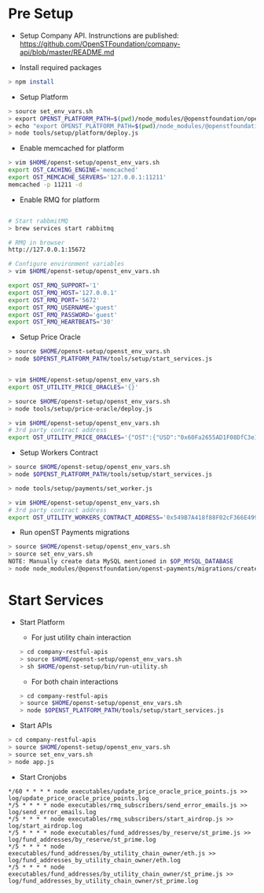 # Pre Setup

* Setup Company API. Instrunctions are published: https://github.com/OpenSTFoundation/company-api/blob/master/README.md

* Install required packages
```bash
> npm install
```

* Setup Platform
```bash
> source set_env_vars.sh
> export OPENST_PLATFORM_PATH=$(pwd)/node_modules/@openstfoundation/openst-platform
> echo "export OPENST_PLATFORM_PATH=$(pwd)/node_modules/@openstfoundation/openst-platform" >> ~/.bash_profile
> node tools/setup/platform/deploy.js
```

* Enable memcached for platform
```bash
> vim $HOME/openst-setup/openst_env_vars.sh
export OST_CACHING_ENGINE='memcached'
export OST_MEMCACHE_SERVERS='127.0.0.1:11211'
memcached -p 11211 -d
```

* Enable RMQ for platform
```bash

# Start rabbmitMQ 
> brew services start rabbitmq

# RMQ in browser
http://127.0.0.1:15672

# Configure environment variables 
> vim $HOME/openst-setup/openst_env_vars.sh

export OST_RMQ_SUPPORT='1'
export OST_RMQ_HOST='127.0.0.1'
export OST_RMQ_PORT='5672'
export OST_RMQ_USERNAME='guest'
export OST_RMQ_PASSWORD='guest'
export OST_RMQ_HEARTBEATS='30'
```

* Setup Price Oracle
```bash
> source $HOME/openst-setup/openst_env_vars.sh
> node $OPENST_PLATFORM_PATH/tools/setup/start_services.js


> vim $HOME/openst-setup/openst_env_vars.sh
export OST_UTILITY_PRICE_ORACLES='{}'

> source $HOME/openst-setup/openst_env_vars.sh
> node tools/setup/price-oracle/deploy.js

> vim $HOME/openst-setup/openst_env_vars.sh
# 3rd party contract address
export OST_UTILITY_PRICE_ORACLES='{"OST":{"USD":"0x60Fa2655AD1F08DfC3e1DAd9b31e4DD817a36f9D"}}'
```

* Setup Workers Contract
```bash
> source $HOME/openst-setup/openst_env_vars.sh
> node $OPENST_PLATFORM_PATH/tools/setup/start_services.js

> node tools/setup/payments/set_worker.js

> vim $HOME/openst-setup/openst_env_vars.sh
# 3rd party contract address
export OST_UTILITY_WORKERS_CONTRACT_ADDRESS='0x549B7A418f88F02cF366E4999bda858BB8815451'
```

* Run openST Payments migrations
```bash
> source $HOME/openst-setup/openst_env_vars.sh
> source set_env_vars.sh
NOTE: Manually create data MySQL mentioned in $OP_MYSQL_DATABASE 
> node node_modules/@openstfoundation/openst-payments/migrations/create_tables.js
```

# Start Services

* Start Platform
  * For just utility chain interaction
  ```bash
  > cd company-restful-apis
  > source $HOME/openst-setup/openst_env_vars.sh
  > sh $HOME/openst-setup/bin/run-utility.sh
  ```

  * For both chain interactions
  ```bash
  > cd company-restful-apis
  > source $HOME/openst-setup/openst_env_vars.sh
  > node $OPENST_PLATFORM_PATH/tools/setup/start_services.js
  ```
  
* Start APIs
```bash
> cd company-restful-apis
> source $HOME/openst-setup/openst_env_vars.sh
> source set_env_vars.sh
> node app.js
```

* Start Cronjobs
```base
*/60 * * * * node executables/update_price_oracle_price_points.js >> log/update_price_oracle_price_points.log
*/5 * * * * node executables/rmq_subscribers/send_error_emails.js >> log/send_error_emails.log
*/5 * * * * node executables/rmq_subscribers/start_airdrop.js >> log/start_airdrop.log
*/5 * * * * node executables/fund_addresses/by_reserve/st_prime.js >> log/fund_addresses/by_reserve/st_prime.log
*/5 * * * * node executables/fund_addresses/by_utility_chain_owner/eth.js >> log/fund_addresses_by_utility_chain_owner/eth.log
*/5 * * * * node executables/fund_addresses/by_utility_chain_owner/st_prime.js >> log/fund_addresses_by_utility_chain_owner/st_prime.log
```
